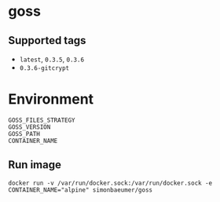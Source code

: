 # goss

## Supported tags
 
 - `latest`, `0.3.5`, `0.3.6`
 - `0.3.6-gitcrypt`
 
# Environment

```
GOSS_FILES_STRATEGY
GOSS_VERSION
GOSS_PATH
CONTAINER_NAME
```

## Run image

`docker run -v /var/run/docker.sock:/var/run/docker.sock -e CONTAINER_NAME="alpine" simonbaeumer/goss`
